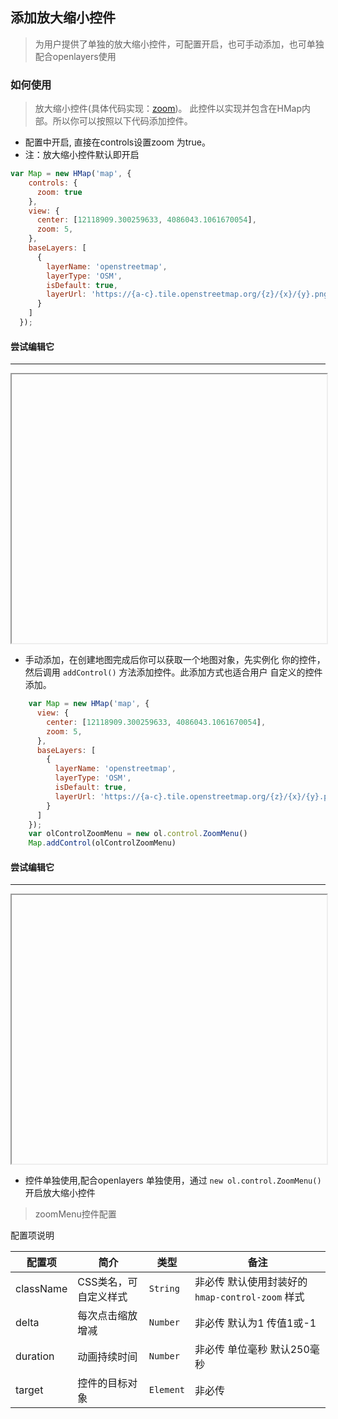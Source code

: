 ## 添加放大缩小控件

> 为用户提供了单独的放大缩小控件，可配置开启，也可手动添加，也可单独配合openlayers使用

### 如何使用

> 放大缩小控件(具体代码实现：[zoom](https://github.com/sakitam-fdd/ol-extent/blob/master/src/control/zoom.js))。
  此控件以实现并包含在HMap内部。所以你可以按照以下代码添加控件。

* 配置中开启, 直接在controls设置zoom 为true。
* 注：放大缩小控件默认即开启

```javascript
var Map = new HMap('map', {
    controls: {
      zoom: true
    },
    view: {
      center: [12118909.300259633, 4086043.1061670054],
      zoom: 5,
    },
    baseLayers: [
      {
        layerName: 'openstreetmap',
        layerType: 'OSM',
        isDefault: true,
        layerUrl: 'https://{a-c}.tile.openstreetmap.org/{z}/{x}/{y}.png'
      }
    ]
  });
```

#### 尝试编辑它
---
<iframe width="100%" height="430"></iframe>


* 手动添加，在创建地图完成后你可以获取一个地图对象，先实例化
  你的控件，然后调用 ``addControl()`` 方法添加控件。此添加方式也适合用户
  自定义的控件添加。

```javascript
    var Map = new HMap('map', {
      view: {
        center: [12118909.300259633, 4086043.1061670054],
        zoom: 5,
      },
      baseLayers: [
        {
          layerName: 'openstreetmap',
          layerType: 'OSM',
          isDefault: true,
          layerUrl: 'https://{a-c}.tile.openstreetmap.org/{z}/{x}/{y}.png'
        }
      ]
    });
    var olControlZoomMenu = new ol.control.ZoomMenu()
    Map.addControl(olControlZoomMenu)
```

#### 尝试编辑它
---
<iframe width="100%" height="430"></iframe>

* 控件单独使用,配合openlayers 单独使用，通过 ``` new ol.control.ZoomMenu() ``` 开启放大缩小控件

> zoomMenu控件配置

配置项说明

| 配置项 | 简介 | 类型 | 备注 |
| --- | --- |--- | --- |
| className | CSS类名，可自定义样式 | `String` | 非必传 默认使用封装好的 ```hmap-control-zoom``` 样式 |
| delta | 每次点击缩放增减 | `Number` | 非必传 默认为1 传值1或-1 |
| duration | 动画持续时间 | `Number` | 非必传 单位毫秒 默认250毫秒 |
| target | 控件的目标对象 | `Element` | 非必传 |

